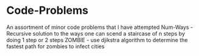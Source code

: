 # Code-Problems
An assortment of minor code problems that I have attempted
Num-Ways - Recursive solution to the ways one can scend a staircase of n steps by doing 1 step or 2 steps
ZOMBIE - use djikstra algorithm to determine the fastest path for zombies to infect cities
